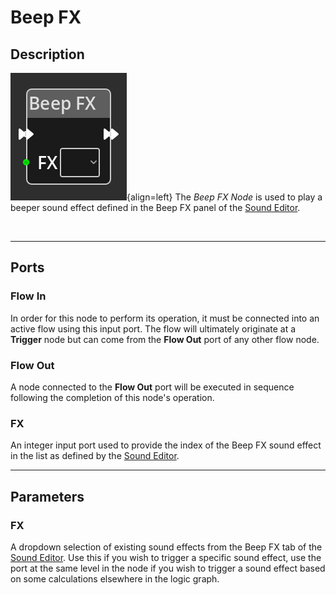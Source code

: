 
# Beep FX


## Description

![Beep FX Node](../../assets/nodes/beepfx_node.png){align=left} The *Beep FX
Node* is used to play a beeper sound effect defined in the Beep FX panel of the
[Sound Editor](../../interface/sound_editor.md). 

<br style="clear:left"/>

-------

## Ports

### Flow In

In order for this node to perform its operation, it must be connected into an
active flow using this input port. The flow will ultimately originate at a
__Trigger__ node but can come from the __Flow Out__ port of any other flow
node.

### Flow Out

A node connected to the __Flow Out__ port will be executed in sequence
following the completion of this node's operation.

### FX

An integer input port used to provide the index of the Beep FX sound effect in
the list as defined by the [Sound Editor](../../interface/sound_editor.md).


-------

## Parameters

### FX 

A dropdown selection of existing sound effects from the Beep FX tab of the
[Sound Editor](../../interface/sound_editor.md). Use this if you wish to
trigger a specific sound effect, use the port at the same level in the node if
you wish to trigger a sound effect based on some calculations elsewhere in the
logic graph.
